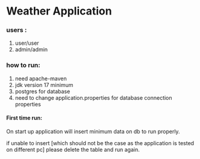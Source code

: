 # Weather Application

### users :
1. user/user
2. admin/admin

### how to run:
1. need apache-maven
2. jdk version 17 minimum
3. postgres for database
4. need to change application.properties for database connection properties

#### First time run:
On start up application will insert minimum data on db to run properly.

if unable to insert [which should not be the case as the application is tested on different pc] 
please delete the table and run again.